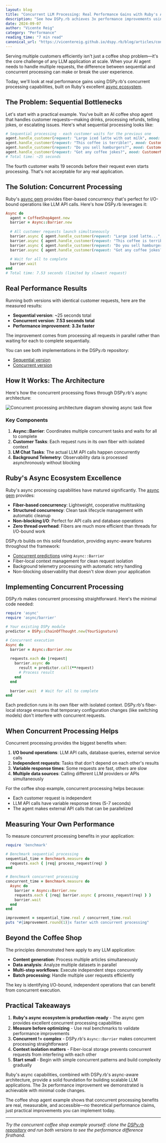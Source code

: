 ```yaml
---
layout: blog
title: "Concurrent LLM Processing: Real Performance Gains with Ruby's Async Ecosystem"
description: "See how DSPy.rb achieves 3x performance improvements using Ruby's excellent async capabilities. Real measurements from a practical coffee shop agent example."
date: 2024-09-07
author: "Vicente Reig"
category: "Performance"
reading_time: "7 min read"
canonical_url: "https://vicentereig.github.io/dspy.rb/blog/articles/concurrent-llm-processing-performance-gains/"
---
```


Serving multiple customers efficiently isn't just a coffee shop problem—it's the core challenge of any LLM application at scale. When your AI agent needs to handle multiple requests, the difference between sequential and concurrent processing can make or break the user experience.

Today, we'll look at real performance gains using DSPy.rb's concurrent processing capabilities, built on Ruby's excellent [async ecosystem](https://github.com/socketry/async).

## The Problem: Sequential Bottlenecks

Let's start with a practical example. You've built an AI coffee shop agent that handles customer requests—making drinks, processing refunds, telling jokes, or escalating issues. Here's what sequential processing looks like:

```ruby
# Sequential processing - each customer waits for the previous one
agent.handle_customer(request: "Large iced latte with oat milk", mood: CustomerMood::Happy)     # 5.4s
agent.handle_customer(request: "This coffee is terrible!", mood: CustomerMood::Upset)           # 7.5s  
agent.handle_customer(request: "Do you sell hamburgers?", mood: CustomerMood::Neutral)          # 6.0s
agent.handle_customer(request: "Got any coffee jokes?", mood: CustomerMood::Happy)              # 6.1s
# Total time: ~25 seconds
```

The fourth customer waits 19 seconds before their request even starts processing. That's not acceptable for any real application.

## The Solution: Concurrent Processing

Ruby's [async gem](https://github.com/socketry/async) provides fiber-based concurrency that's perfect for I/O-bound operations like LLM API calls. Here's how DSPy.rb leverages it:

```ruby
Async do
  agent = CoffeeShopAgent.new
  barrier = Async::Barrier.new
  
  # All customer requests launch simultaneously
  barrier.async { agent.handle_customer(request: "Large iced latte...", mood: CustomerMood::Happy) }
  barrier.async { agent.handle_customer(request: "This coffee is terrible!", mood: CustomerMood::Upset) }
  barrier.async { agent.handle_customer(request: "Do you sell hamburgers?", mood: CustomerMood::Neutral) }
  barrier.async { agent.handle_customer(request: "Got any coffee jokes?", mood: CustomerMood::Happy) }
  
  # Wait for all to complete
  barrier.wait
end
# Total time: 7.53 seconds (limited by slowest request)
```

## Real Performance Results

Running both versions with identical customer requests, here are the measured results:

- **Sequential version**: ~25 seconds total
- **Concurrent version**: **7.53 seconds total**
- **Performance improvement**: **3.3x faster**

The improvement comes from processing all requests in parallel rather than waiting for each to complete sequentially.

You can see both implementations in the DSPy.rb repository:
- [Sequential version](https://github.com/vicentereig/dspy.rb/blob/main/examples/coffee-shop-agent/coffee_shop_agent.rb)
- [Concurrent version](https://github.com/vicentereig/dspy.rb/blob/main/examples/coffee-shop-agent/coffee_shop_agent_concurrent.rb)

## How It Works: The Architecture

Here's how the concurrent processing flows through DSPy.rb's async architecture:

![Concurrent processing architecture diagram showing async task flow](/dspy.rb/assets/images/concurrent-architecture-diagram.svg)

### Key Components

1. **Async::Barrier**: Coordinates multiple concurrent tasks and waits for all to complete
2. **Customer Tasks**: Each request runs in its own fiber with isolated context  
3. **LM Chat Tasks**: The actual LLM API calls happen concurrently
4. **Background Telemetry**: Observability data is processed asynchronously without blocking

## Ruby's Async Ecosystem Excellence

Ruby's async processing capabilities have matured significantly. The [async gem](https://github.com/socketry/async) provides:

- **Fiber-based concurrency**: Lightweight, cooperative multitasking
- **Structured concurrency**: Clean task lifecycle management with automatic cleanup
- **Non-blocking I/O**: Perfect for API calls and database operations  
- **Zero thread overhead**: Fibers are much more efficient than threads for I/O-bound work

DSPy.rb builds on this solid foundation, providing async-aware features throughout the framework:

- [Concurrent predictions](https://vicentereig.github.io/dspy.rb/core-concepts/predictors/#concurrent-predictions) using `Async::Barrier`
- Fiber-local context management for clean request isolation
- Background telemetry processing with automatic retry handling
- Non-blocking observability that doesn't slow down your application

## Implementing Concurrent Processing

DSPy.rb makes concurrent processing straightforward. Here's the minimal code needed:

```ruby
require 'async'
require 'async/barrier'

# Your existing DSPy module
predictor = DSPy::ChainOfThought.new(YourSignature)

# Concurrent execution
Async do
  barrier = Async::Barrier.new
  
  requests.each do |request|
    barrier.async do
      result = predictor.call(**request)
      # Process result
    end
  end
  
  barrier.wait  # Wait for all to complete
end
```

Each prediction runs in its own fiber with isolated context. DSPy.rb's fiber-local storage ensures that temporary configuration changes (like switching models) don't interfere with concurrent requests.

## When Concurrent Processing Helps

Concurrent processing provides the biggest benefits when:

1. **I/O bound operations**: LLM API calls, database queries, external service calls
2. **Independent requests**: Tasks that don't depend on each other's results
3. **Variable response times**: Some requests are fast, others are slow
4. **Multiple data sources**: Calling different LLM providers or APIs simultaneously

For the coffee shop example, concurrent processing helps because:
- Each customer request is independent
- LLM API calls have variable response times (5-7 seconds)
- The agent makes external API calls that can be parallelized

## Measuring Your Own Performance

To measure concurrent processing benefits in your application:

```ruby
require 'benchmark'

# Benchmark sequential processing
sequential_time = Benchmark.measure do
  requests.each { |req| process_request(req) }
end

# Benchmark concurrent processing  
concurrent_time = Benchmark.measure do
  Async do
    barrier = Async::Barrier.new
    requests.each { |req| barrier.async { process_request(req) } }
    barrier.wait
  end
end

improvement = sequential_time.real / concurrent_time.real
puts "#{improvement.round(1)}x faster with concurrent processing"
```

## Beyond the Coffee Shop

The principles demonstrated here apply to any LLM application:

- **Content generation**: Process multiple articles simultaneously
- **Data analysis**: Analyze multiple datasets in parallel
- **Multi-step workflows**: Execute independent steps concurrently
- **Batch processing**: Handle multiple user requests efficiently

The key is identifying I/O-bound, independent operations that can benefit from concurrent execution.

## Practical Takeaways

1. **Ruby's async ecosystem is production-ready** - The async gem provides excellent concurrent processing capabilities
2. **Measure before optimizing** - Use real benchmarks to validate performance improvements
3. **Concurrent != complex** - DSPy.rb's `Async::Barrier` makes concurrent processing straightforward
4. **Context isolation matters** - Fiber-local storage prevents concurrent requests from interfering with each other
5. **Start small** - Begin with simple concurrent patterns and build complexity gradually

Ruby's async capabilities, combined with DSPy.rb's async-aware architecture, provide a solid foundation for building scalable LLM applications. The 3x performance improvement we demonstrated is achievable with minimal code changes.

The coffee shop agent example shows that concurrent processing benefits are real, measurable, and accessible—no theoretical performance claims, just practical improvements you can implement today.

---

*Try the concurrent coffee shop example yourself: clone the [DSPy.rb repository](https://github.com/vicentereig/dspy.rb) and run both versions to see the performance difference firsthand.*